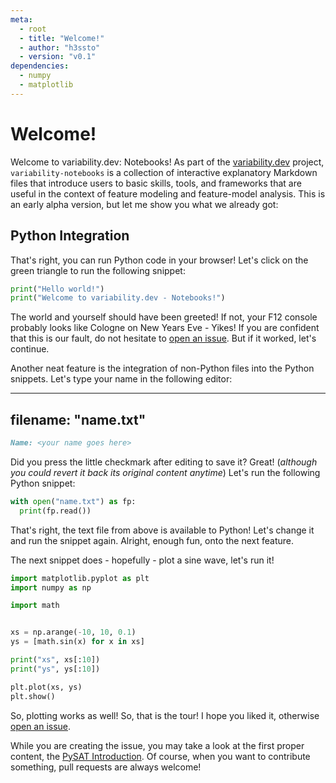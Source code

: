 ```yaml
---
meta:
  - root
  - title: "Welcome!"
  - author: "h3ssto"
  - version: "v0.1"
dependencies:
  - numpy
  - matplotlib
---
```


# Welcome!

Welcome to variability.dev: Notebooks! As part of the [variability.dev](variability.dev) project, `variability-notebooks` is a collection of interactive explanatory Markdown files that introduce users to basic skills, tools, and frameworks that are useful in the context of feature modeling and feature-model analysis. This is an early alpha version, but let me show you what we already got:

## Python Integration
That's right, you can run Python code in your browser! Let's click on the green triangle to run the following snippet:

```python
print("Hello world!")
print("Welcome to variability.dev - Notebooks!")
```

The world and yourself should have been greeted! If not, your F12 console probably looks like Cologne on New Years Eve - Yikes! If you are confident that this is our fault, do not hesitate to [open an issue](https://github.com/OBDDimal/variability-notebooks/issues). But if it worked, let's continue.

Another neat feature is the integration of non-Python files into the Python snippets. Let's type your name in the following editor:

---
filename: "name.txt"
---
```md
Name: <your name goes here>
```

Did you press the little checkmark after editing to save it? Great! (_although you could revert it back its original content anytime_) Let's run the following Python snippet:

```python
with open("name.txt") as fp:
  print(fp.read())
```

That's right, the text file from above is available to Python! Let's change it and run the snippet again. Alright, enough fun, onto the next feature.

The next snippet does - hopefully - plot a sine wave, let's run it!

```python
import matplotlib.pyplot as plt
import numpy as np

import math


xs = np.arange(-10, 10, 0.1)
ys = [math.sin(x) for x in xs]

print("xs", xs[:10])
print("ys", ys[:10])

plt.plot(xs, ys)
plt.show()

```

So, plotting works as well! So, that is the tour! I hope you liked it, otherwise [open an issue](https://github.com/OBDDimal/variability-notebooks/issues).

While you are creating the issue, you may take a look at the first proper content, the [PySAT Introduction](pysat.md). Of course, when you want to contribute something, pull requests are always welcome!